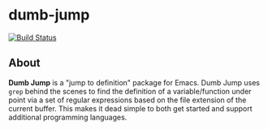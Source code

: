 # dumb-jump

[![Build Status](https://travis-ci.org/jacktasia/dumb-jump.svg)](https://travis-ci.org/jacktasia/dumb-jump)

## About
**Dumb Jump** is a "jump to definition" package for Emacs. Dumb Jump uses `grep` behind the scenes to find the definition of a variable/function under point via a set of regular expressions based on the file extension of the current buffer. This makes it dead simple to both get started and support additional programming languages.
